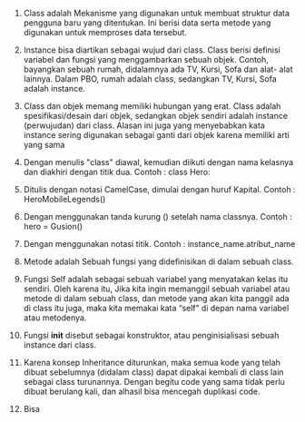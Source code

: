 1. Class adalah Mekanisme yang digunakan untuk membuat struktur data pengguna baru yang ditentukan. Ini berisi data serta metode yang digunakan untuk memproses data tersebut.

2. Instance bisa diartikan sebagai wujud dari class. Class berisi definisi variabel dan fungsi yang menggambarkan sebuah objek. Contoh, bayangkan sebuah rumah, didalamnya ada TV, Kursi, Sofa dan alat- alat lainnya. Dalam PBO, rumah adalah class, sedangkan TV, Kursi, Sofa adalah instance.

3. Class dan objek memang memiliki hubungan yang erat. Class adalah spesifikasi/desain dari objek, sedangkan objek sendiri adalah instance (perwujudan) dari class. Alasan ini juga yang menyebabkan kata instance sering digunakan sebagai ganti dari objek karena memiliki arti yang sama

4. Dengan menulis "class" diawal, kemudian diikuti dengan  nama kelasnya dan diakhiri dengan titik dua. 
   Contoh : class Hero:

5. Ditulis dengan notasi CamelCase, dimulai dengan huruf Kapital. 
   Contoh : HeroMobileLegends()

6. Dengan menggunakan tanda kurung () setelah nama classnya. 
   Contoh : hero = Gusion()

7. Dengan menggunakan notasi titik. 
   Contoh : instance_name.atribut_name

8. Metode adalah Sebuah fungsi yang didefinisikan di dalam sebuah class.

9. Fungsi Self adalah sebagai sebuah variabel yang menyatakan kelas itu sendiri. Oleh karena itu, Jika kita ingin memanggil sebuah variabel atau metode di dalam sebuah class, dan metode yang akan kita panggil ada di class itu juga, maka kita memakai kata “self” di depan nama variabel atau metodenya.

10. Fungsi __init__ disebut sebagai konstruktor, atau penginisialisasi sebuah instance dari class.

11. Karena konsep Inheritance diturunkan, maka semua kode yang telah dibuat sebelumnya (didalam class) dapat dipakai kembali di class lain sebagai class turunannya. Dengan begitu code yang sama tidak perlu dibuat berulang kali, dan alhasil bisa mencegah duplikasi code.

12. Bisa